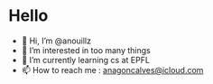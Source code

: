 # Hello 

- 👋 Hi, I’m @anouillz
- 👀 I’m interested in too many things
- 🌱 I’m currently learning cs at EPFL
- 📫 How to reach me : anagoncalves@icloud.com

<!---
anouillz/anouillz is a ✨ special ✨ repository because its `README.md` (this file) appears on your GitHub profile.
You can click the Preview link to take a look at your changes.
--->
